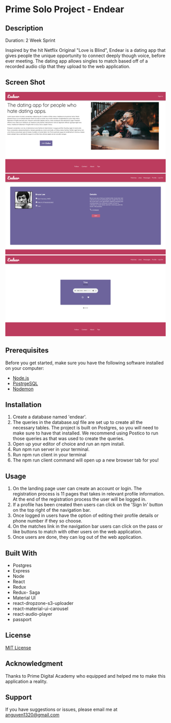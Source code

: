 # Prime Solo Project - Endear

## Description

Duration: 2 Week Sprint

Inspired by the hit Netflix Original "Love is Blind", Endear is a dating app that gives people the unique opportunity to connect deeply though voice, before ever meeting. The dating app allows singles to match based off of a recorded audio clip that they upload to the web application.

## Screen Shot

![screenshot](wireframes/landing.png)
![screenshot](wireframes/profile.png)
![screenshot](wireframes/matches.png)

## Prerequisites

Before you get started, make sure you have the following software installed on your computer:

- [Node.js](https://nodejs.org/en/)
- [PostrgeSQL](https://www.postgresql.org/)
- [Nodemon](https://nodemon.io/)

## Installation

1. Create a database named 'endear'.
2. The queries in the database.sql file are set up to create all the necessary tables. The project is built on Postgres, so you will need to make sure to have that installed. We recommend using Postico to run those queries as that was used to create the queries.
3. Open up your editor of choice and run an npm install.
4. Run npm run server in your terminal.
5. Run npm run client in your terminal
6. The npm run client command will open up a new browser tab for you!

## Usage

1. On the landing page user can create an account or login. The registration process is 11 pages that takes in relevant profile information. At the end of the registration process the user will be logged in.
2. If a profile has been created then users can click on the 'Sign In' button on the top right of the navigation bar.
3. Once logged in users have the option of editing their profile details or phone number if they so choose.
4. On the matches link in the navigation bar users can click on the pass or like buttons to match with other users on the web application.
5. Once users are done, they can log out of the web application.

## Built With

- Postgres
- Express
- Node
- React
- Redux
- Redux- Saga
- Material UI
- react-dropzone-s3-uploader
- react-material-ui-carousel
- react-audio-player
- passport

## License

[MIT License](license.txt)

## Acknowledgment

Thanks to Prime Digital Academy who equipped and helped me to make this application a reality.

## Support

If you have suggestions or issues, please email me at anguyen1320@gmail.com
